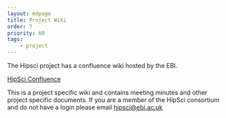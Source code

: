 ```yaml
---
layout: mdpage
title: Project Wiki
order: 7
priority: 60
tags: 
    - project
---
```


The Hipsci project has a confluence wiki hosted by the EBI.

[HipSci Confluence](http://www.ebi.ac.uk/seqdb/confluence/display/HIPSCI/Home)

This is a project specific wiki and contains meeting minutes and other project
specific documents. If you are a member of the HipSci consortium and do not
have a login please email [hipsci@ebi.ac.uk](mailto:hipsci@ebi.ac.uk)

